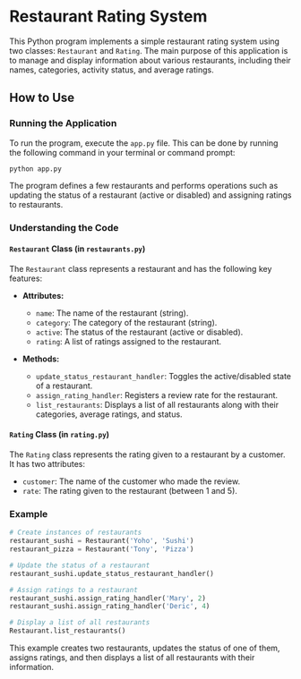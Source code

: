 # Restaurant Rating System

This Python program implements a simple restaurant rating system using two classes: `Restaurant` and `Rating`. The main purpose of this application is to manage and display information about various restaurants, including their names, categories, activity status, and average ratings.

## How to Use

### Running the Application

To run the program, execute the `app.py` file. This can be done by running the following command in your terminal or command prompt:

```
python app.py
```

The program defines a few restaurants and performs operations such as updating the status of a restaurant (active or disabled) and assigning ratings to restaurants.

### Understanding the Code

#### `Restaurant` Class (in `restaurants.py`)

The `Restaurant` class represents a restaurant and has the following key features:

- **Attributes:**
  - `name`: The name of the restaurant (string).
  - `category`: The category of the restaurant (string).
  - `active`: The status of the restaurant (active or disabled).
  - `rating`: A list of ratings assigned to the restaurant.

- **Methods:**
  - `update_status_restaurant_handler`: Toggles the active/disabled state of a restaurant.
  - `assign_rating_handler`: Registers a review rate for the restaurant.
  - `list_restaurants`: Displays a list of all restaurants along with their categories, average ratings, and status.

#### `Rating` Class (in `rating.py`)

The `Rating` class represents the rating given to a restaurant by a customer. It has two attributes:

- `customer`: The name of the customer who made the review.
- `rate`: The rating given to the restaurant (between 1 and 5).

### Example

```python
# Create instances of restaurants
restaurant_sushi = Restaurant('Yoho', 'Sushi')
restaurant_pizza = Restaurant('Tony', 'Pizza')

# Update the status of a restaurant
restaurant_sushi.update_status_restaurant_handler()

# Assign ratings to a restaurant
restaurant_sushi.assign_rating_handler('Mary', 2)
restaurant_sushi.assign_rating_handler('Deric', 4)

# Display a list of all restaurants
Restaurant.list_restaurants()
```

This example creates two restaurants, updates the status of one of them, assigns ratings, and then displays a list of all restaurants with their information.